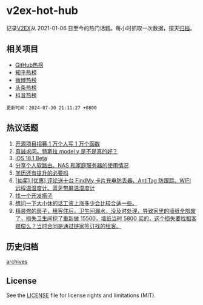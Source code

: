 # v2ex-hot-hub

 记录[V2EX](https://www.v2ex.com/)从 2021-01-06 日至今的热门话题。每小时抓取一次数据，按天[归档](archives)。
 
 ## 相关项目

- [GitHub热榜](https://github.com/snaildev/github-hot-hub)
- [知乎热榜](https://github.com/snaildev/zhihu-hot-hub)
- [微博热榜](https://github.com/snaildev/weibo-hot-hub)
- [头条热榜](https://github.com/snaildev/toutiao-hot-hub)
- [抖音热榜](https://github.com/snaildev/douyin-hot-hub)


 `更新时间：2024-07-30 21:11:27 +0800`

## 热议话题

1. [开源项目招募 1 万个人写 1 万个函数](https://www.v2ex.com/t/1061102)
1. [真诚求问，特斯拉 model y 是不是真的好？](https://www.v2ex.com/t/1061134)
1. [iOS 18.1 Beta](https://www.v2ex.com/t/1061034)
1. [分享个人软路由、NAS 和家庭服务器的使用情况](https://www.v2ex.com/t/1061012)
1. [学历还有提升的必要吗](https://www.v2ex.com/t/1061045)
1. [[抽奖] [优惠] 评论送十台 FindMy 卡片充电防丢器、AntiTag 防跟踪、WIFI 远程温湿度计、蓝牙带屏温湿度计](https://www.v2ex.com/t/1061188)
1. [找一个开发搭子](https://www.v2ex.com/t/1061094)
1. [想问一下大小休的话工资上涨多少会比较合适一些。](https://www.v2ex.com/t/1061056)
1. [精装修的房子，租客住后，卫生间漏水，没及时处理，导致家里的墙纸全部废了，损失卫生间挖了重新做 15500，墙纸当时 5800 买的，这个损失要找租客赔偿么？当时合同是通过链家签订找的租客。](https://www.v2ex.com/t/1061145)

## 历史归档

[archives](archives)

## License

See the [LICENSE](LICENSE) file for license rights and limitations (MIT).
